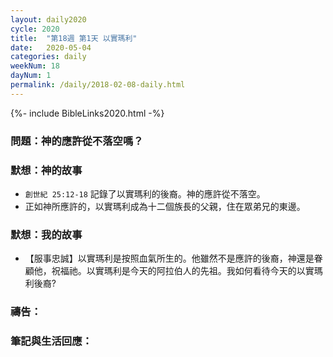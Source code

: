 ```yaml
---
layout: daily2020
cycle: 2020
title:  "第18週 第1天 以實瑪利"
date:   2020-05-04
categories: daily
weekNum: 18
dayNum: 1
permalink: /daily/2018-02-08-daily.html
---
```


{%- include BibleLinks2020.html -%}

### 問題：神的應許從不落空嗎？

### 默想：神的故事
+ `創世紀 25:12-18` 記錄了以實瑪利的後裔。神的應許從不落空。
+ 正如神所應許的，以實瑪利成為十二個族長的父親，住在眾弟兄的東邊。

### 默想：我的故事
+ 【服事忠誠】以實瑪利是按照血氣所生的。他雖然不是應許的後裔，神還是眷顧他，祝福祂。以實瑪利是今天的阿拉伯人的先祖。我如何看待今天的以實瑪利後裔?

### 禱告：

### 筆記與生活回應：

